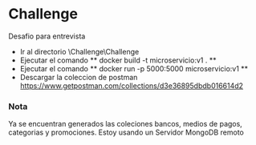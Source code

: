 # Challenge
Desafio para entrevista

- Ir al directorio \Challenge\Challenge
- Ejecutar el comando ** docker build -t microservicio:v1 . **
- Ejecutar el comando ** docker run -p 5000:5000 microservicio:v1 **
- Descargar la coleccion de postman https://www.getpostman.com/collections/d3e36895dbdb016614d2


### Nota
Ya se encuentran generados las coleciones bancos, medios de pagos, categorias y promociones.
Estoy usando un Servidor MongoDB remoto

